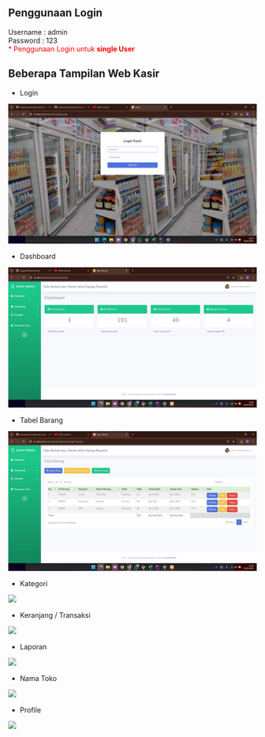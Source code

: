 ## Penggunaan Login
Username : admin
<br/>
Password : 123
<br>
<span style="color:red">* Penggunaan Login untuk <b>single User</b> </span>

## Beberapa Tampilan Web Kasir 
- Login
<img src="https://github.com/Rapyyy425/kasirwendic/blob/main/WhatsApp%20Image%202025-02-21%20at%2021.03.49_f05387cc.jpg?raw=true">

- Dashboard 
<img src="https://github.com/Rapyyy425/kasirwendic/blob/main/Dasboard.jpg?raw=true">

- Tabel Barang
<img src="https://github.com/Rapyyy425/kasirwendic/blob/main/Tabel%20Barang.jpg?raw=true">

- Kategori
<img src="https://raw.githubusercontent.com/fauzan1892/pos-kasir-php/master/assets/img/picv2/4.png">

- Keranjang / Transaksi
<img src="https://raw.githubusercontent.com/fauzan1892/pos-kasir-php/master/assets/img/picv2/5.png">

- Laporan 
<img src="https://raw.githubusercontent.com/fauzan1892/pos-kasir-php/master/assets/img/picv2/6.png">

- Nama Toko 
<img src="https://raw.githubusercontent.com/fauzan1892/pos-kasir-php/master/assets/img/picv2/7.png">

- Profile
<img src="https://raw.githubusercontent.com/fauzan1892/pos-kasir-php/master/assets/img/picv2/8.png">



